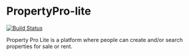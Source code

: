 # PropertyPro-lite   
[![Build Status](https://travis-ci.org/lesjuz/PropertyPro-lite.svg?branch=develop)](https://travis-ci.org/lesjuz/PropertyPro-lite)

Property Pro Lite is a platform where people can create and/or search properties for sale or rent.
